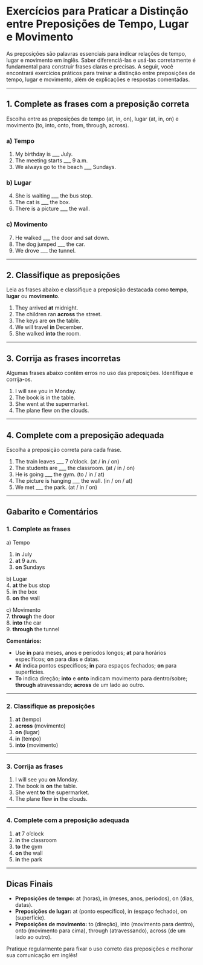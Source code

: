 
# Exercícios para Praticar a Distinção entre Preposições de Tempo, Lugar e Movimento

As preposições são palavras essenciais para indicar relações de tempo, lugar e movimento em inglês. Saber diferenciá-las e usá-las corretamente é fundamental para construir frases claras e precisas. A seguir, você encontrará exercícios práticos para treinar a distinção entre preposições de tempo, lugar e movimento, além de explicações e respostas comentadas.

---

## 1. Complete as frases com a preposição correta

Escolha entre as preposições de tempo (at, in, on), lugar (at, in, on) e movimento (to, into, onto, from, through, across).

### a) Tempo

1. My birthday is ___ July.
2. The meeting starts ___ 9 a.m.
3. We always go to the beach ___ Sundays.

### b) Lugar

4. She is waiting ___ the bus stop.
5. The cat is ___ the box.
6. There is a picture ___ the wall.

### c) Movimento

7. He walked ___ the door and sat down.
8. The dog jumped ___ the car.
9. We drove ___ the tunnel.

---

## 2. Classifique as preposições

Leia as frases abaixo e classifique a preposição destacada como **tempo**, **lugar** ou **movimento**.

1. They arrived **at** midnight.
2. The children ran **across** the street.
3. The keys are **on** the table.
4. We will travel **in** December.
5. She walked **into** the room.

---

## 3. Corrija as frases incorretas

Algumas frases abaixo contêm erros no uso das preposições. Identifique e corrija-os.

1. I will see you in Monday.
2. The book is in the table.
3. She went at the supermarket.
4. The plane flew on the clouds.

---

## 4. Complete com a preposição adequada

Escolha a preposição correta para cada frase.

1. The train leaves ___ 7 o’clock. (at / in / on)
2. The students are ___ the classroom. (at / in / on)
3. He is going ___ the gym. (to / in / at)
4. The picture is hanging ___ the wall. (in / on / at)
5. We met ___ the park. (at / in / on)

---

## Gabarito e Comentários

### 1. Complete as frases

a) Tempo  
1. **in** July  
2. **at** 9 a.m.  
3. **on** Sundays  

b) Lugar  
4. **at** the bus stop  
5. **in** the box  
6. **on** the wall  

c) Movimento  
7. **through** the door  
8. **into** the car  
9. **through** the tunnel  

**Comentários:**  
- Use **in** para meses, anos e períodos longos; **at** para horários específicos; **on** para dias e datas.  
- **At** indica pontos específicos; **in** para espaços fechados; **on** para superfícies.  
- **To** indica direção; **into** e **onto** indicam movimento para dentro/sobre; **through** atravessando; **across** de um lado ao outro.

---

### 2. Classifique as preposições

1. **at** (tempo)
2. **across** (movimento)
3. **on** (lugar)
4. **in** (tempo)
5. **into** (movimento)

---

### 3. Corrija as frases

1. I will see you **on** Monday.
2. The book is **on** the table.
3. She went **to** the supermarket.
4. The plane flew **in** the clouds.

---

### 4. Complete com a preposição adequada

1. **at** 7 o’clock
2. **in** the classroom
3. **to** the gym
4. **on** the wall
5. **in** the park

---

## Dicas Finais

- **Preposições de tempo:** at (horas), in (meses, anos, períodos), on (dias, datas).
- **Preposições de lugar:** at (ponto específico), in (espaço fechado), on (superfície).
- **Preposições de movimento:** to (direção), into (movimento para dentro), onto (movimento para cima), through (atravessando), across (de um lado ao outro).

Pratique regularmente para fixar o uso correto das preposições e melhorar sua comunicação em inglês!
```
